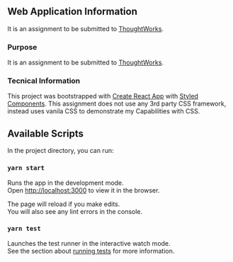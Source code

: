 ## Web Application Information

It is an assignment to be submitted to [ThoughtWorks](https://www.thoughtworks.com/).

### Purpose

It is an assignment to be submitted to [ThoughtWorks](https://www.thoughtworks.com/).

### Tecnical Information

This project was bootstrapped with [Create React App](https://github.com/facebook/create-react-app) with [Styled Components](https://styled-components.com/).
This assignment does not use any 3rd party CSS framework, instead uses vanila CSS to demonstrate my Capabilities with CSS.

## Available Scripts

In the project directory, you can run:

### `yarn start`

Runs the app in the development mode.<br />
Open [http://localhost:3000](http://localhost:3000) to view it in the browser.

The page will reload if you make edits.<br />
You will also see any lint errors in the console.

### `yarn test`

Launches the test runner in the interactive watch mode.<br />
See the section about [running tests](https://facebook.github.io/create-react-app/docs/running-tests) for more information.
